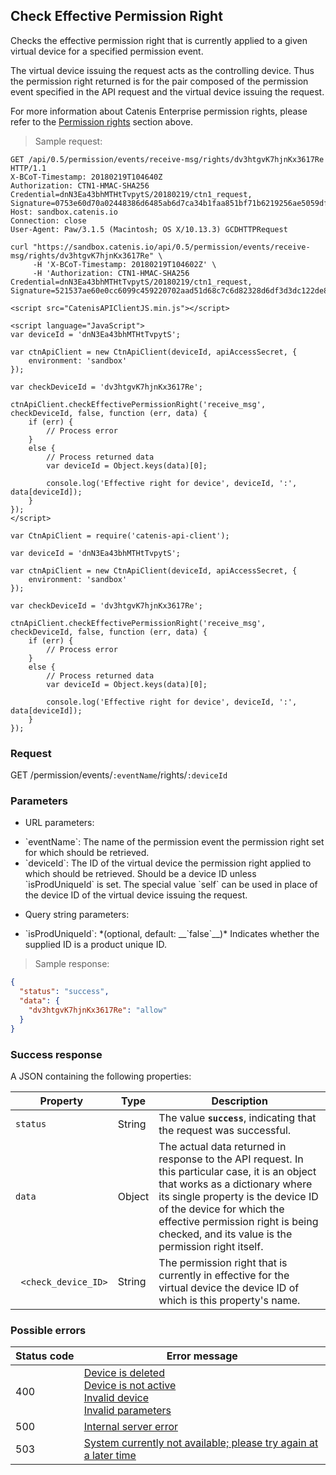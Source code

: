## Check Effective Permission Right

Checks the effective permission right that is currently applied to a given virtual device for a specified permission event.

The virtual device issuing the request acts as the controlling device. Thus the permission right returned is for the
pair composed of the permission event specified in the API request and the virtual device issuing the request.

<aside class="notice">
For more information about Catenis Enterprise permission rights, please refer to the <a href="#permission-rights">Permission rights</a> section above.
</aside>

> Sample request:

```http--raw
GET /api/0.5/permission/events/receive-msg/rights/dv3htgvK7hjnKx3617Re HTTP/1.1
X-BCoT-Timestamp: 20180219T104640Z
Authorization: CTN1-HMAC-SHA256 Credential=dnN3Ea43bhMTHtTvpytS/20180219/ctn1_request, Signature=0753e60d70a02448386d6485ab6d7ca34b1faa851bf71b6219256ae5059dfa09
Host: sandbox.catenis.io
Connection: close
User-Agent: Paw/3.1.5 (Macintosh; OS X/10.13.3) GCDHTTPRequest
```

```shell
curl "https://sandbox.catenis.io/api/0.5/permission/events/receive-msg/rights/dv3htgvK7hjnKx3617Re" \
     -H 'X-BCoT-Timestamp: 20180219T104602Z' \
     -H 'Authorization: CTN1-HMAC-SHA256 Credential=dnN3Ea43bhMTHtTvpytS/20180219/ctn1_request, Signature=521537ae60e0cc6099c459220702aad51d68c7c6d82328d6df3d3dc122de8683'
```

```html--javascript
<script src="CatenisAPIClientJS.min.js"></script>

<script language="JavaScript">
var deviceId = 'dnN3Ea43bhMTHtTvpytS';

var ctnApiClient = new CtnApiClient(deviceId, apiAccessSecret, {
    environment: 'sandbox'
});

var checkDeviceId = 'dv3htgvK7hjnKx3617Re';

ctnApiClient.checkEffectivePermissionRight('receive_msg', checkDeviceId, false, function (err, data) {
    if (err) {
        // Process error
    }
    else {
        // Process returned data
        var deviceId = Object.keys(data)[0];

        console.log('Effective right for device', deviceId, ':', data[deviceId]);
    }
});
</script>
```

```javascript--node
var CtnApiClient = require('catenis-api-client');

var deviceId = 'dnN3Ea43bhMTHtTvpytS';

var ctnApiClient = new CtnApiClient(deviceId, apiAccessSecret, {
    environment: 'sandbox'
});

var checkDeviceId = 'dv3htgvK7hjnKx3617Re';

ctnApiClient.checkEffectivePermissionRight('receive_msg', checkDeviceId, false, function (err, data) {
    if (err) {
        // Process error
    }
    else {
        // Process returned data
        var deviceId = Object.keys(data)[0];

        console.log('Effective right for device', deviceId, ':', data[deviceId]);
    }
});
```

### Request

GET /permission/events/`:eventName`/rights/`:deviceId`

### Parameters

<!-- Note: we are not using the native markdown list feature for the second level items because the generated
        HTML has no space to the following first level item -->
- URL parameters:
<ul class="parameterList">
  <li>`eventName`: The name of the permission event the permission right set for which should be retrieved.</li>
  <li>`deviceId`: The ID of the virtual device the permission right applied to which should be retrieved. Should be a device ID unless `isProdUniqueId` is set. The special value `self` can be used in place of the device ID of the virtual device issuing the request.</li>
</ul>

- Query string parameters:
<ul class="parameterList">
  <li>`isProdUniqueId`: *(optional, default: __`false`__)* Indicates whether the supplied ID is a product unique ID.</li>
</ul>

> Sample response:

```json
{
  "status": "success",
  "data": {
    "dv3htgvK7hjnKx3617Re": "allow"
  }
}
```

### Success response

A JSON containing the following properties:

| Property | Type | Description |
| -------- | ---- | ----------- |
| `status` | String | The value **`success`**, indicating that the request was successful. |
| `data` | Object | The actual data returned in response to the API request. In this particular case, it is an object that works as a dictionary where its single property is the device ID of the device for which the effective permission right is being checked, and its value is the permission right itself. |
| &nbsp;&nbsp;`<check_device_ID>` | String | The permission right that is currently in effective for the virtual device the device ID of which is this property's name. |

### Possible errors

| Status&nbsp;code | Error&nbsp;message |
| ----------- | ------------- |
| 400 | <a href="#error_msg_80">Device is deleted<br><a href="#error_msg_90">Device is not active<br><a href="#error_msg_110">Invalid device<br><a href="#error_msg_130">Invalid parameters |
| 500 | <a href="#error_msg_100">Internal server error |
| 503 | <a href="#error_msg_220">System currently not available; please try again at a later time |
